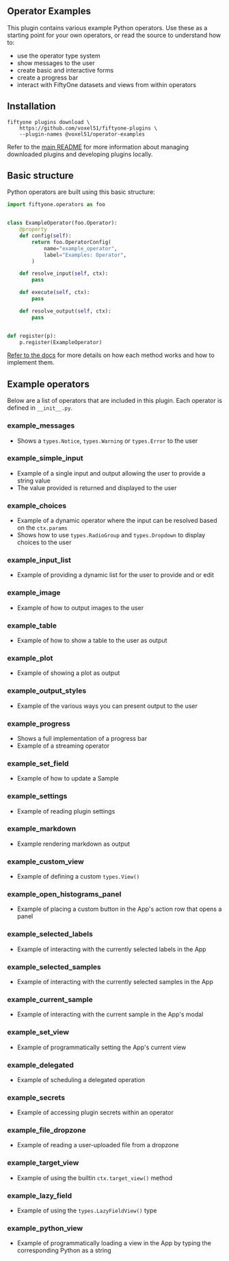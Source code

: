 ## Operator Examples

This plugin contains various example Python operators. Use these as a starting
point for your own operators, or read the source to understand how to:

-   use the operator type system
-   show messages to the user
-   create basic and interactive forms
-   create a progress bar
-   interact with FiftyOne datasets and views from within operators

## Installation

```shell
fiftyone plugins download \
    https://github.com/voxel51/fiftyone-plugins \
    --plugin-names @voxel51/operator-examples
```

Refer to the [main README](https://github.com/voxel51/fiftyone-plugins) for
more information about managing downloaded plugins and developing plugins
locally.

## Basic structure

Python operators are built using this basic structure:

```python
import fiftyone.operators as foo


class ExampleOperator(foo.Operator):
    @property
    def config(self):
        return foo.OperatorConfig(
            name="example_operator",
            label="Examples: Operator",
        )

    def resolve_input(self, ctx):
        pass

    def execute(self, ctx):
        pass

    def resolve_output(self, ctx):
        pass


def register(p):
    p.register(ExampleOperator)
```

[Refer to the docs](https://docs.voxel51.com/plugins/developing_plugins.html#developing-operators)
for more details on how each method works and how to implement them.

## Example operators

Below are a list of operators that are included in this plugin. Each operator
is defined in `__init__.py`.

### example_messages

-   Shows a `types.Notice`, `types.Warning` or `types.Error` to the user

### example_simple_input

-   Example of a single input and output allowing the user to provide a string
    value
-   The value provided is returned and displayed to the user

### example_choices

-   Example of a dynamic operator where the input can be resolved based on the
    `ctx.params`
-   Shows how to use `types.RadioGroup` and `types.Dropdown` to display choices
    to the user

### example_input_list

-   Example of providing a dynamic list for the user to provide and or edit

### example_image

-   Example of how to output images to the user

### example_table

-   Example of how to show a table to the user as output

### example_plot

-   Example of showing a plot as output

### example_output_styles

-   Example of the various ways you can present output to the user

### example_progress

-   Shows a full implementation of a progress bar
-   Example of a streaming operator

### example_set_field

-   Example of how to update a Sample

### example_settings

-   Example of reading plugin settings

### example_markdown

-   Example rendering markdown as output

### example_custom_view

-   Example of defining a custom `types.View()`

### example_open_histograms_panel

-   Example of placing a custom button in the App's action row that opens a
    panel

### example_selected_labels

-   Example of interacting with the currently selected labels in the App

### example_selected_samples

-   Example of interacting with the currently selected samples in the App

### example_current_sample

-   Example of interacting with the current sample in the App's modal

### example_set_view

-   Example of programmatically setting the App's current view

### example_delegated

-   Example of scheduling a delegated operation

### example_secrets

-   Example of accessing plugin secrets within an operator

### example_file_dropzone

-   Example of reading a user-uploaded file from a dropzone

### example_target_view

-   Example of using the builtin `ctx.target_view()` method

### example_lazy_field

-   Example of using the `types.LazyFieldView()` type

### example_python_view

-   Example of programmatically loading a view in the App by typing the
    corresponding Python as a string
